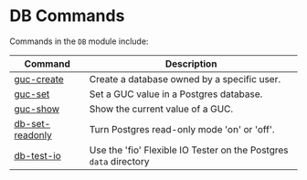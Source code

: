 # DB Commands

Commands in the `DB` module include:

| Command  | Description
|----------|-------------
| [guc-create](doc/db-create.md) | Create a database owned by a specific user.
| [guc-set](doc/db-guc-set.md) | Set a GUC value in a Postgres database.
| [guc-show](doc/db-guc-show.md) | Show the current value of a GUC.
| [db-set-readonly](doc/db-set-readonly.md) | Turn Postgres read-only mode 'on' or 'off'.
| [db-test-io](doc/db-test-io.md) | Use the 'fio' Flexible IO Tester on the Postgres `data` directory
